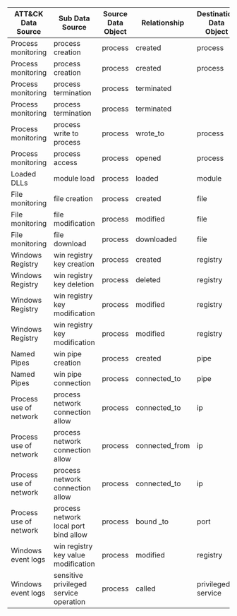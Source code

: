 |	ATT&CK Data Source	|	Sub Data Source	|	Source Data Object	|	Relationship	|	Destination Data Object	|	EventID	|
|	-----------------	|	---------------	|	------------------	|	------------	|	---------------------	|	-------	|
|	Process monitoring	|	process creation	|	process	|	created	|	process	|	4688	|
|	Process monitoring	|	process creation	|	process	|	created	|	process	|	1	|
|	Process monitoring	|	process termination	|	process	|	terminated	|		|	4689	|
|	Process monitoring	|	process termination	|	process	|	terminated	|		|	5	|
|	Process monitoring	|	process write to process	|	process	|	wrote_to	|	process	|	8	|
|	Process monitoring	|	process access	|	process	|	opened	|	process	|	10	|
|	Loaded DLLs	|	module load	|	process	|	loaded	|	module	|	7	|
|	File monitoring	|	file creation	|	process	|	created	|	file	|	11	|
|	File monitoring	|	file modification	|	process	|	modified	|	file	|	11	|
|	File monitoring	|	file download	|	process	|	downloaded	|	file	|	11	|
|	Windows Registry	|	win registry key creation	|	process	|	created	|	registry	|	12	|
|	Windows Registry	|	win registry key deletion	|	process	|	deleted	|	registry	|	12	|
|	Windows Registry	|	win registry key modification	|	process	|	modified	|	registry	|	14	|
|	Windows Registry	|	win registry key modification	|	process	|	modified	|	registry	|	13	|
|	Named Pipes	|	win pipe creation	|	process	|	created	|	pipe	|	17	|
|	Named Pipes	|	win pipe connection	|	process	|	connected_to	|	pipe	|	18	|
|	Process use of network	|	process network connection allow	|	process	|	connected_to	|	ip	|	3	|
|	Process use of network	|	process network connection allow	|	process	|	connected_from	|	ip	|	5156	|
|	Process use of network	|	process network connection allow	|	process	|	connected_to	|	ip	|	5156	|
|	Process use of network	|	process network local port bind allow	|	process	|	bound _to	|	port	|	5158	|
|	Windows event logs	|	win registry key value modification	|	process	|	modified	|	registry	|	4657	|
|	Windows event logs	|	sensitive privileged service operation	|	process	|	called	|	privileged service	|	4673	|
